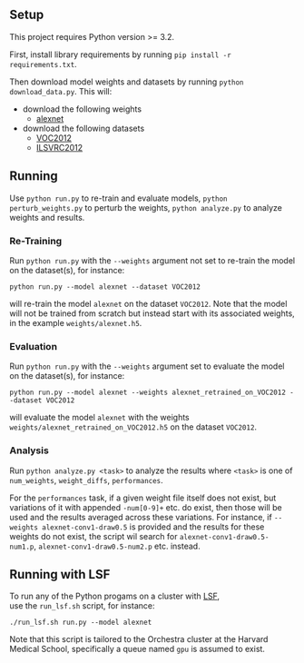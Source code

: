 
## Setup
This project requires Python version >= 3.2.

First, install library requirements by running `pip install -r requirements.txt`.

Then download model weights and datasets by running `python download_data.py`. This will:
* download the following weights
  * [alexnet](http://files.heuritech.com/weights/alexnet_weights.h5)
* download the following datasets
  * [VOC2012](http://host.robots.ox.ac.uk/pascal/VOC/voc2012/VOCtrainval_11-May-2012.tar)
  * [ILSVRC2012](http://image-net.org/challenges/LSVRC/2012/)


## Running
Use `python run.py` to re-train and evaluate models, 
`python perturb_weights.py` to perturb the weights, 
`python analyze.py` to analyze weights and results.

### Re-Training
Run `python run.py` with the `--weights` argument not set to re-train the model on the dataset(s), for instance:

    python run.py --model alexnet --dataset VOC2012
will re-train the model `alexnet` on the dataset `VOC2012`.
Note that the model will not be trained from scratch but instead start with its associated weights, in the example `weights/alexnet.h5`.

### Evaluation
Run `python run.py` with the `--weights` argument set to evaluate the model on the dataset(s), for instance:

    python run.py --model alexnet --weights alexnet_retrained_on_VOC2012 --dataset VOC2012
will evaluate the model `alexnet` with the weights `weights/alexnet_retrained_on_VOC2012.h5` on the dataset `VOC2012`.

### Analysis
Run `python analyze.py <task>` to analyze the results 
where `<task>` is one of `num_weights`, `weight_diffs`, `performances`.

For the `performances` task, if a given weight file itself does not exist, 
but variations of it with appended `-num[0-9]+` etc. do exist, 
then those will be used and the results averaged across these variations.
For instance, if `--weights alexnet-conv1-draw0.5` is provided 
and the results for these weights do not exist, the script wil search for 
`alexnet-conv1-draw0.5-num1.p`, `alexnet-conv1-draw0.5-num2.p` etc. instead.

## Running with LSF
To run any of the Python progams on a cluster with [LSF](https://www.ibm.com/support/knowledgecenter/SSETD4_9.1.2/lsf_kc_cmd_ref.html),  
use the `run_lsf.sh` script, for instance:

    ./run_lsf.sh run.py --model alexnet
Note that this script is tailored to the Orchestra cluster at the Harvard Medical School, 
specifically a queue named `gpu` is assumed to exist. 